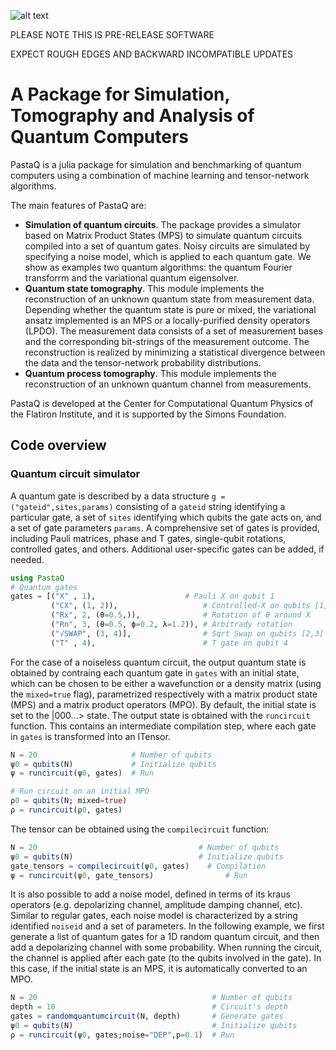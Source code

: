 ![alt text](https://github.com/GTorlai/PastaQ.jl/blob/master/docs/pastaQ_logo.jpg?raw=true)

PLEASE NOTE THIS IS PRE-RELEASE SOFTWARE 

EXPECT ROUGH EDGES AND BACKWARD INCOMPATIBLE UPDATES

# A Package for Simulation, Tomography and Analysis of Quantum Computers

PastaQ is a julia package for simulation and benchmarking of quantum computers using a combination of machine learning and tensor-network algorithms.

The main features of PastaQ are:
+ **Simulation of quantum circuits**. The package provides a simulator based on Matrix Product States (MPS) to simulate quantum circuits compiled into a set of quantum gates. Noisy circuits are simulated by specifying a noise model, which is applied to each quantum gate. We show as examples two quantum algorithms: the quantum Fourier transforrm and the variational quantum eigensolver.
+ **Quantum state tomography**. This module implements the reconstruction of an unknown quantum state from measurement data. Depending whether the quantum state is pure or mixed, the variational ansatz implemented is an MPS or a locally-purified density operators (LPDO). The measurement data consists of a set of measurement bases and the corresponding bit-strings of the measurement outcome. The reconstruction is realized by minimizing a statistical divergence between the data and the tensor-network probability distributions.
+ **Quantum process tomography**. This module implements the reconstruction of an unknown quantum channel from measurements.

PastaQ is developed at the Center for Computational Quantum Physics of the Flatiron Institute, and it is supported by the Simons Foundation.

## Code overview

### Quantum circuit simulator
A quantum gate is described by a data structure `g = ("gateid",sites,params)` consisting of a `gateid` string identifying a particular gate, a set of `sites` identifying which qubits the gate acts on, and a set of gate parameters `params`. A comprehensive set of gates is provided, including Pauli matrices, phase and T gates, single-qubit rotations, controlled gates, and others. Additional user-specific gates can be added, if needed.

```julia
using PastaQ
# Quantum gates
gates = [("X" , 1),                    # Pauli X on qubit 1
		 ("CX", (1, 2)),                   # Controlled-X on qubits [1,2]
		 ("Rx", 2, (θ=0.5,)),              # Rotation of θ around X
		 ("Rn", 3, (θ=0.5, ϕ=0.2, λ=1.2)), # Arbitrady rotation
		 ("√SWAP", (3, 4)],                # Sqrt Swap on qubits [2,3]
		 ("T" , 4),                        # T gate on qubit 4
```

For the case of a noiseless quantum circuit, the output quantum state is obtained by contraing each quantum gate in `gates` with an initial state, which can be chosen to be either a wavefunction or a density matrix (using the `mixed=true` flag), parametrized respectively with a matrix product state (MPS) and a matrix product operators (MPO). By default, the initial state is set to the |000...> state. The output state is obtained with the `runcircuit` function. This contains an intermediate compilation step, where each gate in `gates` is transformed into an ITensor.

```julia
N = 20                     # Number of qubits
ψ0 = qubits(N)             # Initialize qubits
ψ = runcircuit(ψ0, gates)  # Run

# Run circuit on an initial MPO
ρ0 = qubits(N; mixed=true)
ρ = runcircuit(ρ0, gates)
```
The tensor can be obtained using the `compilecircuit` function:
```julia
N = 20                                    # Number of qubits
ψ0 = qubits(N)                            # Initialize qubits
gate_tensors = compilecircuit(ψ0, gates)	# Compilation
ψ = runcircuit(ψ0, gate_tensors)			    # Run
```

It is also possible to add a noise model, defined in terms of its kraus operators (e.g. depolarizing channel, amplitude damping channel, etc). Similar to regular gates, each noise model is characterized by a string identified `noiseid` and a set of parameters. In the following example, we first generate a list of quantum gates for a 1D random quantum circuit, and then add a depolarizing channel with some probability. When running the circuit, the channel is applied after each gate (to the qubits involved in the gate). In this case, if the initial state is an MPS, it is automatically converted to an MPO.

```julia
N = 20                                       # Number of qubits
depth = 10                                   # Circuit's depth
gates = randomquantumcircuit(N, depth)       # Generate gates
ψ0 = qubits(N)                               # Initialize qubits
ρ = runcircuit(ψ0, gates;noise="DEP",p=0.1)  # Run
```

